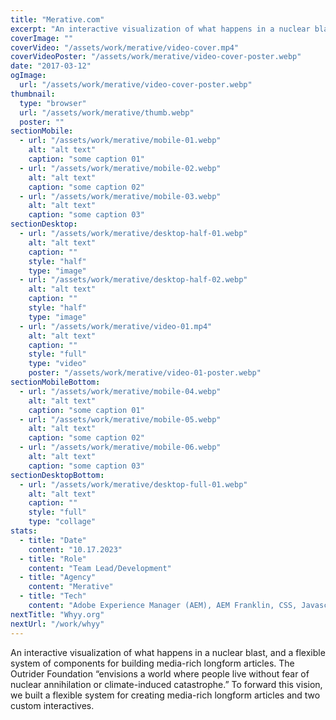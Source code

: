 ```yaml
---
title: "Merative.com"
excerpt: "An interactive visualization of what happens in a nuclear blast, and a flexible system of components for building media-rich longform articles. The Outrider Foundation “envisions a world where people live without fear of nuclear annihilation or climate-induced catastrophe.” To forward this vision, we built a flexible system for creating media-rich longform articles and two custom interactives."
coverImage: ""
coverVideo: "/assets/work/merative/video-cover.mp4"
coverVideoPoster: "/assets/work/merative/video-cover-poster.webp"
date: "2017-03-12"
ogImage:
  url: "/assets/work/merative/video-cover-poster.webp"
thumbnail:
  type: "browser"
  url: "/assets/work/merative/thumb.webp"
  poster: ""
sectionMobile:
  - url: "/assets/work/merative/mobile-01.webp"
    alt: "alt text"
    caption: "some caption 01"
  - url: "/assets/work/merative/mobile-02.webp"
    alt: "alt text"
    caption: "some caption 02"
  - url: "/assets/work/merative/mobile-03.webp"
    alt: "alt text"
    caption: "some caption 03"
sectionDesktop:
  - url: "/assets/work/merative/desktop-half-01.webp"
    alt: "alt text"
    caption: ""
    style: "half"
    type: "image"
  - url: "/assets/work/merative/desktop-half-02.webp"
    alt: "alt text"
    caption: ""
    style: "half"
    type: "image"
  - url: "/assets/work/merative/video-01.mp4"
    alt: "alt text"
    caption: ""
    style: "full"
    type: "video"
    poster: "/assets/work/merative/video-01-poster.webp"
sectionMobileBottom:
  - url: "/assets/work/merative/mobile-04.webp"
    alt: "alt text"
    caption: "some caption 01"
  - url: "/assets/work/merative/mobile-05.webp"
    alt: "alt text"
    caption: "some caption 02"
  - url: "/assets/work/merative/mobile-06.webp"
    alt: "alt text"
    caption: "some caption 03"
sectionDesktopBottom:
  - url: "/assets/work/merative/desktop-full-01.webp"
    alt: "alt text"
    caption: ""
    style: "full"
    type: "collage"
stats:
  - title: "Date"
    content: "10.17.2023"
  - title: "Role"
    content: "Team Lead/Development"
  - title: "Agency"
    content: "Merative"
  - title: "Tech"
    content: "Adobe Experience Manager (AEM), AEM Franklin, CSS, Javascript, Design System, Marketo"
nextTitle: "Whyy.org"
nextUrl: "/work/whyy"
---
```


An interactive visualization of what happens in a nuclear blast, and a flexible system of components for building media-rich longform articles. The Outrider Foundation “envisions a world where people live without fear of nuclear annihilation or climate-induced catastrophe.” To forward this vision, we built a flexible system for creating media-rich longform articles and two custom interactives.
